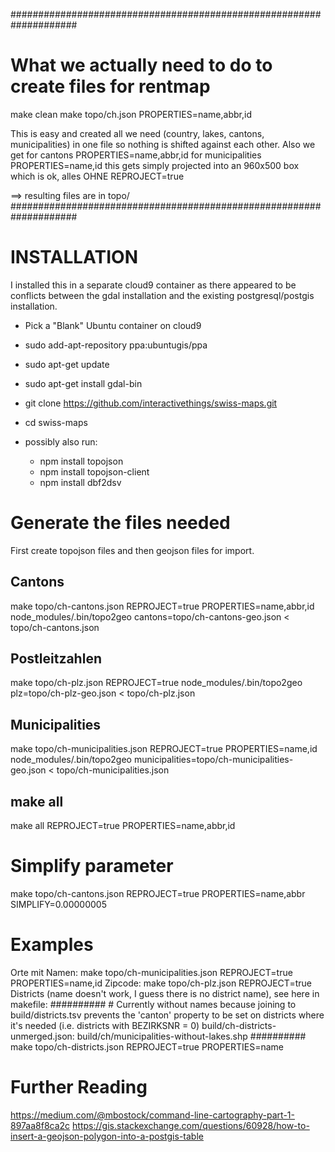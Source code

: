 ####################################################################
# What we actually need to do to create files for rentmap
make clean
make topo/ch.json PROPERTIES=name,abbr,id

This is easy and created all we need (country, lakes, cantons, municipalities) 
in one file so nothing is shifted against each other.
Also we get 
for cantons PROPERTIES=name,abbr,id
for municipalities PROPERTIES=name,id
this gets simply projected into an 960x500 box which is ok,
alles OHNE REPROJECT=true

==> resulting files are in topo/
####################################################################


# INSTALLATION
I installed this in a separate cloud9 container as there appeared to be conflicts between the gdal installation and the existing postgresql/postgis installation.

* Pick a "Blank" Ubuntu container on cloud9
* sudo add-apt-repository ppa:ubuntugis/ppa
* sudo apt-get update
* sudo apt-get install gdal-bin

* git clone https://github.com/interactivethings/swiss-maps.git
* cd swiss-maps
* possibly also run:
  * npm install topojson
  * npm install topojson-client
  * npm install dbf2dsv


# Generate the files needed
First create topojson files and then geojson files for import.
## Cantons
make topo/ch-cantons.json REPROJECT=true PROPERTIES=name,abbr,id
node_modules/.bin/topo2geo cantons=topo/ch-cantons-geo.json < topo/ch-cantons.json
## Postleitzahlen
make topo/ch-plz.json REPROJECT=true
node_modules/.bin/topo2geo plz=topo/ch-plz-geo.json < topo/ch-plz.json
## Municipalities
make topo/ch-municipalities.json REPROJECT=true PROPERTIES=name,id
node_modules/.bin/topo2geo municipalities=topo/ch-municipalities-geo.json < topo/ch-municipalities.json

## make all 
make all REPROJECT=true PROPERTIES=name,abbr,id


# Simplify parameter
make topo/ch-cantons.json REPROJECT=true PROPERTIES=name,abbr SIMPLIFY=0.00000005




# Examples
Orte mit Namen:
  make topo/ch-municipalities.json REPROJECT=true PROPERTIES=name,id
Zipcode:
  make topo/ch-plz.json REPROJECT=true
Districts (name doesn't work, I guess there is no district name), see here in makefile:
      ##########
      # Currently without names because joining to build/districts.tsv prevents the 'canton' property to be set on districts where it's needed (i.e. districts with BEZIRKSNR = 0)
      build/ch-districts-unmerged.json: build/ch/municipalities-without-lakes.shp
      ##########
  make topo/ch-districts.json REPROJECT=true PROPERTIES=name



# Further Reading
https://medium.com/@mbostock/command-line-cartography-part-1-897aa8f8ca2c
https://gis.stackexchange.com/questions/60928/how-to-insert-a-geojson-polygon-into-a-postgis-table



